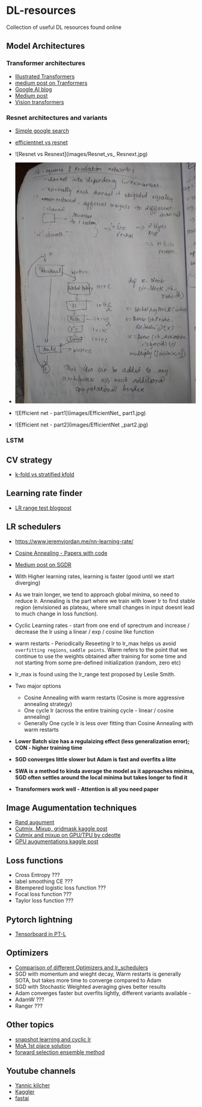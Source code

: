 # DL-resources
Collection of useful DL resources found online


## Model Architectures

### Transformer architectures
- [Illustrated Transformers](http://jalammar.github.io/illustrated-transformer/)
- [medium post on Tranformers](https://medium.com/inside-machine-learning/what-is-a-transformer-d07dd1fbec04)
- [Google AI blog](https://ai.googleblog.com/2017/08/transformer-novel-neural-network.html)
- [Medium post](https://towardsdatascience.com/attention-is-all-you-need-discovering-the-transformer-paper-73e5ff5e0634)
- [Vision transformers](https://towardsdatascience.com/are-you-ready-for-vision-transformer-vit-c9e11862c539)

### Resnet architectures and variants
- [Simple google search](https://www.google.com/search?q=resnest+vs+resnet&oq=resnest+vs+resnet&aqs=chrome..69i57.8285j0j1&sourceid=chrome&ie=UTF-8)
- [efficientnet vs resnet](https://www.google.com/search?sxsrf=ALeKk036AhcaMIAokeRmDgNNIimBiwpANA%3A1610412708874&ei=pPL8X-3rNIOO4-EPq4qzyAU&q=efficientnet+vs+resnet&oq=efficie&gs_lcp=CgZwc3ktYWIQAxgBMgsIABCxAxDJAxCRAjIECAAQQzIFCAAQkQIyBwgAELEDEEMyBAgAEEMyBwgAELEDEEMyAggAMgIIADICCAAyAggAOgQIABBHOgQIIxAnOggIABDJAxCRAjoICAAQsQMQgwE6DgguELEDEIMBEMcBEKMCOggILhCxAxCDAToFCAAQsQNQ7pUBWMSfAWDRqgFoAHAEeAGAAaYCiAGkBpIBBTYuMC4xmAEAoAEBqgEHZ3dzLXdpesgBCMABAQ&sclient=psy-ab)

- ![Resnet vs Resnext](images/Resnet_vs_ Resnext.jpg)
- ![Squeeze and excitation](images/squeeze_excitation.jpg)
- ![Efficient net - part1](images/EfficientNet_ part1.jpg)
- ![Efficient net - part2](images/EfficientNet _part2.jpg)

### LSTM



## CV strategy
- [k-fold vs stratified kfold](https://www.google.com/search?q=when+to+use+kfold+and+when+to+use+stratified+k+fold&oq=when+to+use+kfold+and+when+to+use+stratified+k+fold&aqs=chrome..69i57.12117j0j1&sourceid=chrome&ie=UTF-8)

## Learning rate finder
- [LR range test blogpost](https://sgugger.github.io/how-do-you-find-a-good-learning-rate.html)

## LR schedulers
- https://www.jeremyjordan.me/nn-learning-rate/
- [Cosine Annealing - Papers with code](https://paperswithcode.com/method/cosine-annealing)
- [Medium post on SGDR](https://towardsdatascience.com/https-medium-com-reina-wang-tw-stochastic-gradient-descent-with-restarts-5f511975163)

- With Higher learning rates, learning is faster (good until we start diverging)
- As we train longer, we tend to approach global minima, so need to reduce lr. Annealing is the part where we train with lower lr to find stable region (envisioned as plateau, where small changes in input doesnt lead to much change in loss function).
- Cyclic Learning rates - start from one end of sprectrum and increase / decrease the lr using a linear / exp / cosine like function
- warm restarts - Periodically Reseeting lr to lr_max helps us avoid `overfitting regions`, `saddle points`. Warm refers to the point that we continue to use the weights obtained after training for some time and not starting from some pre-defined initialization (random, zero etc)
- lr_max is found using the lr_range test proposed by Leslie Smith. 
- Two major options 
	- Cosine Annealing with warm restarts (Cosine is more aggressive annealing strategy)
	- One cycle lr (across the entire training cycle - linear / cosine annealing)
	- Generally One cycle lr is less over fitting than Cosine Annealing with warm restarts

- **Lower Batch size has a regulaizing effect (less generalization error); CON - higher training time**
- **SGD converges little slower but Adam is fast and overfits a litte**
- **SWA is a method to kinda average the model as it approaches minima, SGD often settles around the local minima but takes longer to find it**
- **Transformers work well - Attention is all you need paper**

## Image Augumentation techniques
- [Rand augument](https://github.com/ildoonet/pytorch-randaugment)
- [Cutmix, Mixup, gridmask kaggle post](https://www.kaggle.com/saife245/cutmix-vs-mixup-vs-gridmask-vs-cutout)
- [Cutmix and mixup on GPU/TPU by cdeotte](https://www.kaggle.com/cdeotte/cutmix-and-mixup-on-gpu-tpu)
- [GPU augumentations kaggle post](https://www.kaggle.com/c/flower-classification-with-tpus/discussion/132935)

## Loss functions
- Cross Entropy ???
- label smoothing CE ???
- Bitempered logistic loss function ???
- Focal loss function ???
- Taylor loss function ???


## Pytorch lightning
- [Tensorboard in PT-L](https://learnopencv.com/tensorboard-with-pytorch-lightning/)

## Optimizers

- [Comparison of different Optimizers and lr_schedulers](https://medium.com/vitalify-asia/whats-up-with-deep-learning-optimizers-since-adam-5c1d862b9db0)
- SGD with momentum and wieght decay, Warm restarts is generally SOTA, but takes more time to converge compared to Adam
- SGD with Stochastic Weighted averaging gives better results 
- Adam converges faster but overfits lightly, different variants available - 
- AdamW ???
- Ranger ???


## Other topics
- [snapshot learning and cyclic lr](https://www.kaggle.com/c/tgs-salt-identification-challenge/discussion/65347)
- [MoA 1st place solution](https://www.kaggle.com/c/lish-moa/discussion/201510#1102840)
- [forward selection ensemble method](https://www.kaggle.com/cdeotte/forward-selection-oof-ensemble-0-942-private)


## Youtube channels
- [Yannic kilcher](https://www.youtube.com/c/YannicKilcher/playlists)
- [Kaggler](https://www.youtube.com/channel/UCI8Y-po83Y4LLnIdAe_cmNA)
- [fastai ](https://www.youtube.com/channel/UCX7Y2qWriXpqocG97SFW2OQ)
